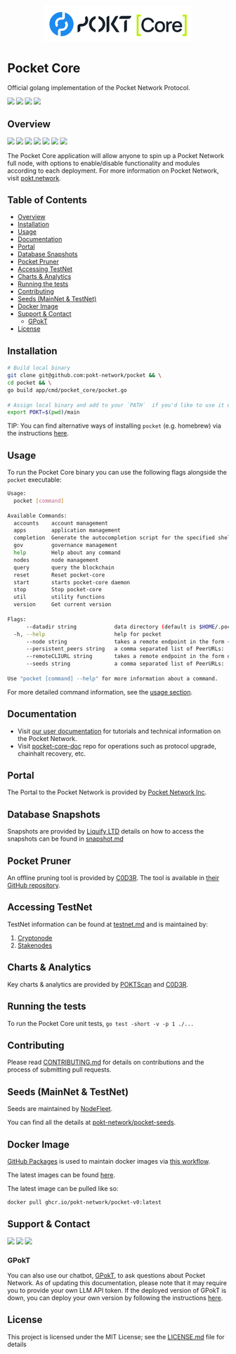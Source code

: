 <div align="center">
  <a href="https://www.pokt.network">
    <img src="pocket-core.png" alt="Pocket Network logo" width="340"/>
  </a>
</div>

# Pocket Core <!-- omit in toc -->

Official golang implementation of the Pocket Network Protocol.

<div>
  <a href="https://godoc.org/github.com/pokt-network/pocket-core"><img src="https://img.shields.io/badge/godoc-reference-blue.svg"/></a>
  <a href="https://goreportcard.com/report/github.com/pokt-network/pocket-core"><img src="https://goreportcard.com/badge/github.com/pokt-network/pocket-core"/></a>
  <a href="https://golang.org"><img  src="https://img.shields.io/badge/golang-v1.21-red.svg"/></a>
  <a href="https://github.com/tools/godep" ><img src="https://img.shields.io/badge/godep-dependency-71a3d9.svg"/></a>
</div>

## Overview

<div>
    <a href="https://discord.gg/pokt"><img src="https://img.shields.io/discord/553741558869131266"></a>
    <a  href="https://github.com/pokt-network/pocket-core/releases"><img src="https://img.shields.io/github/release-pre/pokt-network/pocket-core.svg"/></a>
    <a href="https://circleci.com/gh/pokt-network/pocket-core"><img src="https://circleci.com/gh/pokt-network/pocket-core.svg?style=svg"/></a>
    <a  href="https://github.com/pokt-network/pocket-core/pulse"><img src="https://img.shields.io/github/contributors/pokt-network/pocket-core.svg"/></a>
    <a href="https://opensource.org/licenses/MIT"><img src="https://img.shields.io/badge/License-MIT-blue.svg"/></a>
    <!--<a href="https://github.com/pokt-network/pocket-core/pulse"><img src="https://img.shields.io/github/last-commit/pokt-network/pocket-core.svg"/></a>-->
    <a href="https://github.com/pokt-network/pocket-core/pulls"><img src="https://img.shields.io/github/issues-pr/pokt-network/pocket-core.svg"/></a>
    <a href="https://github.com/pokt-network/pocket-core/releases"><img src="https://img.shields.io/badge/platform-linux%20%7C%20macos-pink.svg"/></a>
    <!--<a href="https://github.com/pokt-network/pocket-core/issues"><img src="https://img.shields.io/github/issues-closed/pokt-network/pocket-core.svg"/></a>-->
</div>

The Pocket Core application will allow anyone to spin up a Pocket Network full node, with options to enable/disable functionality and modules according to each deployment. For more information on Pocket Network, visit [pokt.network](https://pokt.network).

## Table of Contents <!-- omit in toc -->

- [Overview](#overview)
- [Installation](#installation)
- [Usage](#usage)
- [Documentation](#documentation)
- [Portal](#portal)
- [Database Snapshots](#database-snapshots)
- [Pocket Pruner](#pocket-pruner)
- [Accessing TestNet](#accessing-testnet)
- [Charts \& Analytics](#charts--analytics)
- [Running the tests](#running-the-tests)
- [Contributing](#contributing)
- [Seeds (MainNet \& TestNet)](#seeds-mainnet--testnet)
- [Docker Image](#docker-image)
- [Support \& Contact](#support--contact)
  - [GPokT](#gpokt)
- [License](#license)

## Installation

```bash
# Build local binary
git clone git@github.com:pokt-network/pocket && \
cd pocket && \
go build app/cmd/pocket_core/pocket.go

# Assign local binary and add to your `PATH`  if you'd like to use it without direct reference to the binary.
export POKT=$(pwd)/main
```

TIP: You can find alternative ways of installing `pocket` (e.g. homebrew) via the instructions [here](doc/guides/quickstart.md).

## Usage

To run the Pocket Core binary you can use the following flags alongside the `pocket` executable:

```bash
Usage:
  pocket [command]

Available Commands:
  accounts    account management
  apps        application management
  completion  Generate the autocompletion script for the specified shell
  gov         governance management
  help        Help about any command
  nodes       node management
  query       query the blockchain
  reset       Reset pocket-core
  start       starts pocket-core daemon
  stop        Stop pocket-core
  util        utility functions
  version     Get current version

Flags:
      --datadir string            data directory (default is $HOME/.pocket/
  -h, --help                      help for pocket
      --node string               takes a remote endpoint in the form <protocol>://<host>:<port>
      --persistent_peers string   a comma separated list of PeerURLs: '<ID>@<IP>:<PORT>,<ID2>@<IP2>:<PORT>...<IDn>@<IPn>:<PORT>'
      --remoteCLIURL string       takes a remote endpoint in the form of <protocol>://<host> (uses RPC Port)
      --seeds string              a comma separated list of PeerURLs: '<ID>@<IP>:<PORT>,<ID2>@<IP2>:<PORT>...<IDn>@<IPn>:<PORT>'

Use "pocket [command] --help" for more information about a command.
```

For more detailed command information, see the [usage section](doc/specs/cli/).

## Documentation

- Visit [our user documentation](https://docs.pokt.network) for tutorials and technical information on the Pocket Network.
- Visit [pocket-core-doc](https://github.com/pokt-network/pocket-core-doc) repo for operations such as protocol upgrade, chainhalt recovery, etc.

## Portal

The Portal to the Pocket Network is provided by [Pocket Network Inc](https://portal.pokt.network/).

## Database Snapshots

Snapshots are provided by [Liquify LTD](https://www.liquify.io/) details on how to access the snapshots can be found in [snapshot.md](doc/guides/snapshot.md)

## Pocket Pruner

An offline pruning tool is provided by [C0D3R](https://c0d3r.org/). The tool is available in [their GitHub repository](https://github.com/msmania/pocket-pruner/).

## Accessing TestNet

TestNet information can be found at [testnet.md](doc/guides/testnet.md) and is maintained by:

1. [Cryptonode](https://cryptonode.tools/)
2. [Stakenodes](https://www.stakenodes.org/)

## Charts & Analytics

Key charts & analytics are provided by [POKTScan](https://poktscan.com/) and [C0D3R](https://c0d3r.org).

## Running the tests

To run the Pocket Core unit tests, `go test -short -v -p 1 ./...`

## Contributing

Please read [CONTRIBUTING.md](CONTRIBUTING.md) for details on contributions and the process of submitting pull requests.

## Seeds (MainNet & TestNet)

Seeds are maintained by [NodeFleet](https://nodefleet.org/).

You can find all the details at [pokt-network/pocket-seeds](https://github.com/pokt-network/pocket-seeds).

## Docker Image

[GitHub Packages](https://github.com/features/packages) is used to maintain
docker images via [this workflow](https://github.com/pokt-network/pocket-core/blob/staging/.github/workflows/build-images.yaml).

The latest images can be found [here](https://github.com/pokt-network/pocket-core/pkgs/container/pocket-v0).

The latest image can be pulled like so:

```bash
docker pull ghcr.io/pokt-network/pocket-v0:latest
```

## Support & Contact

<div>
  <a  href="https://twitter.com/poktnetwork" ><img src="https://img.shields.io/twitter/url/http/shields.io.svg?style=social"></a>
  <a href="https://t.me/POKTnetwork"><img src="https://img.shields.io/badge/Telegram-blue.svg"></a>
  <a href="https://research.pokt.network"><img src="https://img.shields.io/discourse/https/research.pokt.network/posts.svg"></a>
</div>

### GPokT

You can also use our chatbot, [GPokT](https://gpoktn.streamlit.app), to ask questions about Pocket Network. As of updating this documentation, please note that it may require you to provide your own LLM API token. If the deployed version of GPokT is down, you can deploy your own version by following the instructions [here](https://github.com/pokt-network/gpokt).

## License

This project is licensed under the MIT License; see the [LICENSE.md](LICENSE.md) file for details

```

```
